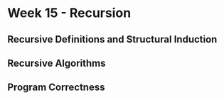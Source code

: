 # Week 15 - Recursion 

## Recursive Definitions and Structural Induction

## Recursive Algorithms

## Program Correctness